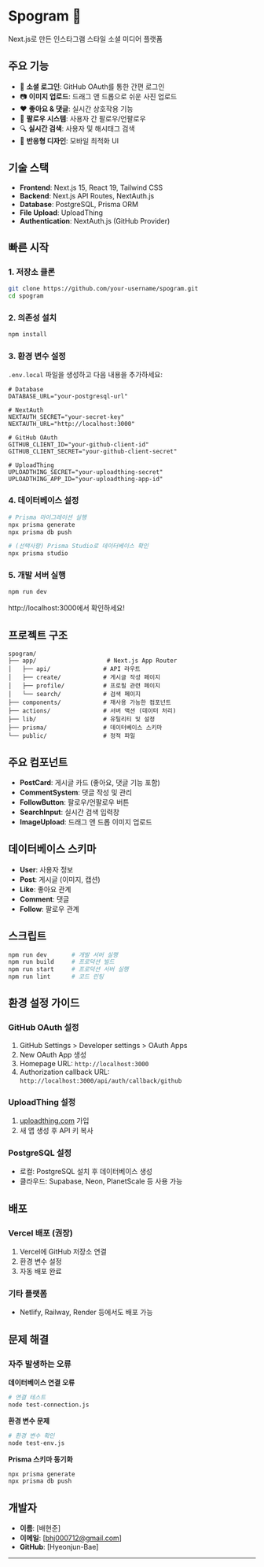 # Spogram 📸

Next.js로 만든 인스타그램 스타일 소셜 미디어 플랫폼

## 주요 기능

- 📱 **소셜 로그인**: GitHub OAuth를 통한 간편 로그인
- 📷 **이미지 업로드**: 드래그 앤 드롭으로 쉬운 사진 업로드
- ❤️ **좋아요 & 댓글**: 실시간 상호작용 기능
- 👥 **팔로우 시스템**: 사용자 간 팔로우/언팔로우
- 🔍 **실시간 검색**: 사용자 및 해시태그 검색
- 📱 **반응형 디자인**: 모바일 최적화 UI

## 기술 스택

- **Frontend**: Next.js 15, React 19, Tailwind CSS
- **Backend**: Next.js API Routes, NextAuth.js
- **Database**: PostgreSQL, Prisma ORM
- **File Upload**: UploadThing
- **Authentication**: NextAuth.js (GitHub Provider)

## 빠른 시작

### 1. 저장소 클론
```bash
git clone https://github.com/your-username/spogram.git
cd spogram
```

### 2. 의존성 설치
```bash
npm install
```

### 3. 환경 변수 설정
`.env.local` 파일을 생성하고 다음 내용을 추가하세요:

```env
# Database
DATABASE_URL="your-postgresql-url"

# NextAuth
NEXTAUTH_SECRET="your-secret-key"
NEXTAUTH_URL="http://localhost:3000"

# GitHub OAuth
GITHUB_CLIENT_ID="your-github-client-id"
GITHUB_CLIENT_SECRET="your-github-client-secret"

# UploadThing
UPLOADTHING_SECRET="your-uploadthing-secret"
UPLOADTHING_APP_ID="your-uploadthing-app-id"
```

### 4. 데이터베이스 설정
```bash
# Prisma 마이그레이션 실행
npx prisma generate
npx prisma db push

# (선택사항) Prisma Studio로 데이터베이스 확인
npx prisma studio
```

### 5. 개발 서버 실행
```bash
npm run dev
```

http://localhost:3000에서 확인하세요!

## 프로젝트 구조

```
spogram/
├── app/                    # Next.js App Router
│   ├── api/               # API 라우트
│   ├── create/            # 게시글 작성 페이지
│   ├── profile/           # 프로필 관련 페이지
│   └── search/            # 검색 페이지
├── components/            # 재사용 가능한 컴포넌트
├── actions/               # 서버 액션 (데이터 처리)
├── lib/                   # 유틸리티 및 설정
├── prisma/                # 데이터베이스 스키마
└── public/                # 정적 파일
```

## 주요 컴포넌트

- **PostCard**: 게시글 카드 (좋아요, 댓글 기능 포함)
- **CommentSystem**: 댓글 작성 및 관리
- **FollowButton**: 팔로우/언팔로우 버튼
- **SearchInput**: 실시간 검색 입력창
- **ImageUpload**: 드래그 앤 드롭 이미지 업로드

## 데이터베이스 스키마

- **User**: 사용자 정보
- **Post**: 게시글 (이미지, 캡션)
- **Like**: 좋아요 관계
- **Comment**: 댓글
- **Follow**: 팔로우 관계

## 스크립트

```bash
npm run dev       # 개발 서버 실행
npm run build     # 프로덕션 빌드
npm run start     # 프로덕션 서버 실행
npm run lint      # 코드 린팅
```

## 환경 설정 가이드

### GitHub OAuth 설정
1. GitHub Settings > Developer settings > OAuth Apps
2. New OAuth App 생성
3. Homepage URL: `http://localhost:3000`
4. Authorization callback URL: `http://localhost:3000/api/auth/callback/github`

### UploadThing 설정
1. [uploadthing.com](https://uploadthing.com) 가입
2. 새 앱 생성 후 API 키 복사

### PostgreSQL 설정
- 로컬: PostgreSQL 설치 후 데이터베이스 생성
- 클라우드: Supabase, Neon, PlanetScale 등 사용 가능

## 배포

### Vercel 배포 (권장)
1. Vercel에 GitHub 저장소 연결
2. 환경 변수 설정
3. 자동 배포 완료

### 기타 플랫폼
- Netlify, Railway, Render 등에서도 배포 가능

## 문제 해결

### 자주 발생하는 오류

**데이터베이스 연결 오류**
```bash
# 연결 테스트
node test-connection.js
```

**환경 변수 문제**
```bash
# 환경 변수 확인
node test-env.js
```

**Prisma 스키마 동기화**
```bash
npx prisma generate
npx prisma db push
```

## 개발자

- **이름**: [배현준]
- **이메일**: [bhj000712@gmail.com]
- **GitHub**: [Hyeonjun-Bae]

---
